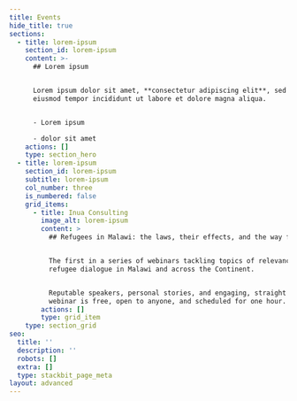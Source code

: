 ```yaml
---
title: Events
hide_title: true
sections:
  - title: lorem-ipsum
    section_id: lorem-ipsum
    content: >-
      ## Lorem ipsum


      Lorem ipsum dolor sit amet, **consectetur adipiscing elit**, sed do
      eiusmod tempor incididunt ut labore et dolore magna aliqua.


      - Lorem ipsum

      - dolor sit amet
    actions: []
    type: section_hero
  - title: lorem-ipsum
    section_id: lorem-ipsum
    subtitle: lorem-ipsum
    col_number: three
    is_numbered: false
    grid_items:
      - title: Inua Consulting
        image_alt: lorem-ipsum
        content: >
          ## Refugees in Malawi: the laws, their effects, and the way forward


          The first in a series of webinars tackling topics of relevance in the
          refugee dialogue in Malawi and across the Continent.


          Reputable speakers, personal stories, and engaging, straight talk. The
          webinar is free, open to anyone, and scheduled for one hour.
        actions: []
        type: grid_item
    type: section_grid
seo:
  title: ''
  description: ''
  robots: []
  extra: []
  type: stackbit_page_meta
layout: advanced
---
```

